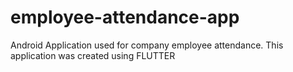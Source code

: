 # employee-attendance-app
Android Application used for company employee attendance. This application was created using FLUTTER
